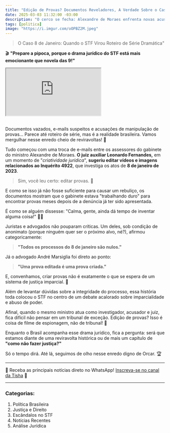 ```yaml
---
title: "Edição de Provas? Documentos Reveladores, A Verdade Sobre o Caso Moraes 🔥"
date: 2025-03-03 11:32:00 -03:00
description: "O cerco se fecha: Alexandre de Moraes enfrenta novas acusações. Descubra tudo!"
tags: [politica]
image: "https://i.imgur.com/oOPBZ2M.jpeg"
---
```


> O Caso 8 de Janeiro: Quando o STF Virou Roteiro de Série Dramática"

🎬 **"Prepare a pipoca, porque o drama jurídico do STF está mais emocionante que novela das 9!"**

<div class="video-wrapper">
<div class="plyr__video-embed" id="youtube-player">
<iframe src="https://www.youtube.com/embed/Pw6qomRKbpk" allowfullscreen="" allowtransparency="" allow="autoplay"></iframe>
</div>
</div>
<br />

Documentos vazados, e-mails suspeitos e acusações de manipulação de provas... Parece até roteiro de série, mas é a realidade brasileira. Vamos mergulhar nesse enredo cheio de reviravoltas! 🍿


Tudo começou com uma troca de e-mails entre os assessores do gabinete do ministro Alexandre de Moraes. **O juiz auxiliar Leonardo Fernandes,** em um momento de "*criatividade jurídica*", **sugeriu editar vídeos e imagens relacionados ao Inquérito 4922**, que investiga os atos de **8 de janeiro de 2023**. 

> Sim, você leu certo: editar provas. 🧐

E como se isso já não fosse suficiente para causar um rebuliço, os documentos mostram que o gabinete estava "trabalhando duro" para encontrar provas meses depois de a denúncia já ter sido apresentada. 

É como se alguém dissesse: "Calma, gente, ainda dá tempo de inventar alguma coisa!" 🤷‍♂️


Juristas e advogados não pouparam críticas. Um deles, sob condição de anonimato (porque ninguém quer ser o próximo alvo, né?), afirmou categoricamente:

>  **"Todos os processos do 8 de janeiro são nulos."**

 
Já o advogado André Marsiglia foi direto ao ponto: 

> **"Uma prova editada é uma prova criada."**

E, convenhamos, criar provas não é exatamente o que se espera de um sistema de justiça imparcial. 😬


Além de levantar dúvidas sobre a integridade do processo, essa história toda colocou o STF no centro de um debate acalorado sobre imparcialidade e abuso de poder. 

Afinal, quando o mesmo ministro atua como investigador, acusador e juiz, fica difícil não pensar em um tribunal de exceção. Edição de provas? Isso é coisa de filme de espionagem, não de tribunal! 🎥


Enquanto o Brasil acompanha esse drama jurídico, fica a pergunta: será que estamos diante de uma reviravolta histórica ou de mais um capítulo de **"como não fazer justiça?"** 

Só o tempo dirá. Até lá, seguimos de olho nesse enredo digno de Orcar. 🏆

---

🌟 Receba as principais notícias direto no WhatsApp! [Inscreva-se no canal da Tisha](https://www.whatsapp.com/channel/0029VaiPYBPLo4heVf0U3u2d) 📲

---

###  **Categorias:**

1.  Política Brasileira
2.  Justiça e Direito
3.  Escândalos no STF
4.  Notícias Recentes
5.  Análise Jurídica
